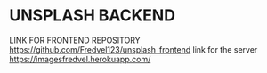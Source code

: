 # UNSPLASH BACKEND 

LINK FOR FRONTEND REPOSITORY https://github.com/Fredvel123/unsplash_frontend
link for the server https://imagesfredvel.herokuapp.com/